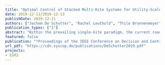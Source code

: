 ```yaml
---
title: "Optimal Control of Stacked Multi-Kite Systems for Utility-Scale Airborne Wind Energy"
date: 2019-12-11/2019-12-13
publishDate: 2019-12-11
authors: ["Jochem De Schutter", "Rachel Leuthold", "Thilo Bronnenmeyer", "Reinhart Paelinck", "Moritz Diehl"]
publication_types: ["1"]
abstract: "Within the prevailing single-kite paradigm, the current roadmap towards utility-scale airborne wind energy (AWE) involves building ever larger aircraft. Consequently, utility-scale AWE systems increasingly suffer from similar upscaling drawbacks as conventional wind turbines. In this paper, an alternative upscaling strategy based on stacked multi-kite systems is proposed. Although multi-kite systems are well-known in the literature, the consideration of stacked configurations extends the design space even further and could allow for significantly smaller aircraft, and therefore possibly to cheaper, mass-producible utility-scale AWE systems. To assess the potential of the stacking concept, optimal control is applied to optimize both system design and flight trajectories for a range of configurations, at two different industry-relevant wind sites. The results show that the modular stacking concept effectively decouples aircraft wing sizing considerations from the total power output demand. An efficiency increase of up to 20% is reported when the harvesting area for the same amount of aircraft is doubled using a stacked configuration. Moreover, it is shown that stacked configurations can more than halve the peak power overshoot within one power cycle with respect to conventional single-kite systems."
featured: false
publication: "*Proceedings of the IEEE Conference on Decision and Control (CDC)*"
url_pdf: "https://cdn.syscop.de/publications/DeSchutter2019.pdf"
projects:
- ESR3
---
```


